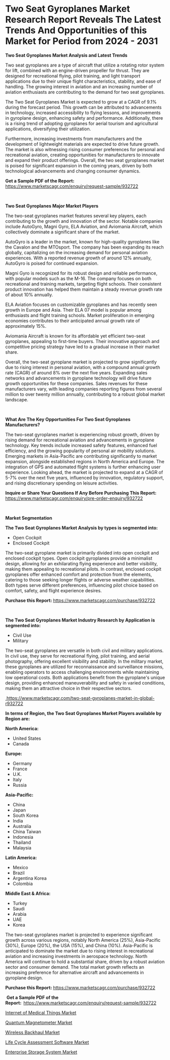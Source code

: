 <p><h1>Two Seat Gyroplanes Market Research Report Reveals The Latest Trends And Opportunities of this Market for Period from 2024 - 2031</h1></p><p><strong>Two Seat Gyroplanes Market Analysis and Latest Trends</strong></p>
<p><p>Two seat gyroplanes are a type of aircraft that utilize a rotating rotor system for lift, combined with an engine-driven propeller for thrust. They are designed for recreational flying, pilot training, and light transport applications due to their unique flight characteristics, stability, and ease of handling. The growing interest in aviation and an increasing number of aviation enthusiasts are contributing to the demand for two seat gyroplanes.</p><p>The Two Seat Gyroplanes Market is expected to grow at a CAGR of 9.1% during the forecast period. This growth can be attributed to advancements in technology, increased accessibility to flying lessons, and improvements in gyroplane design, enhancing safety and performance. Additionally, there is a rising trend of adopting gyroplanes for aerial tourism and agricultural applications, diversifying their utilization. </p><p>Furthermore, increasing investments from manufacturers and the development of lightweight materials are expected to drive future growth. The market is also witnessing rising consumer preferences for personal and recreational aviation, creating opportunities for manufacturers to innovate and expand their product offerings. Overall, the two seat gyroplanes market is poised for significant expansion in the coming years, driven by both technological advancements and changing consumer dynamics.</p></p>
<p><strong>Get a Sample PDF of the Report:&nbsp;</strong> <a href="https://www.marketscagr.com/enquiry/request-sample/932722?utm_campaign=1126&utm_medium=2&utm_source=Github&utm_content=ia&utm_term=03122024&utm_id=two-seat-gyroplanes">https://www.marketscagr.com/enquiry/request-sample/932722</a></p>
<p>&nbsp;</p>
<p><strong>Two Seat Gyroplanes Major Market Players</strong></p>
<p><p>The two-seat gyroplanes market features several key players, each contributing to the growth and innovation of the sector. Notable companies include AutoGyro, Magni Gyro, ELA Aviation, and Aviomania Aircraft, which collectively dominate a significant share of the market.</p><p>AutoGyro is a leader in the market, known for high-quality gyroplanes like the Cavalon and the MTOsport. The company has been expanding its reach globally, capitalizing on the increasing demand for personal aviation experiences. With a reported revenue growth of around 12% annually, AutoGyro is poised for continued expansion.</p><p>Magni Gyro is recognized for its robust design and reliable performance, with popular models such as the M-16. The company focuses on both recreational and training markets, targeting flight schools. Their consistent product innovation has helped them maintain a steady revenue growth rate of about 10% annually.</p><p>ELA Aviation focuses on customizable gyroplanes and has recently seen growth in Europe and Asia. Their ELA 07 model is popular among enthusiasts and flight training schools. Market proliferation in emerging economies contributes to their anticipated annual growth rate of approximately 15%.</p><p>Aviomania Aircraft is known for its affordable yet efficient two-seat gyroplanes, appealing to first-time buyers. Their innovative approach and competitive pricing strategy have led to a gradual increase in their market share.</p><p>Overall, the two-seat gyroplane market is projected to grow significantly due to rising interest in personal aviation, with a compound annual growth rate (CAGR) of around 8% over the next five years. Expanding sales networks and advancements in gyroplane technology will drive future growth opportunities for these companies. Sales revenues for these manufacturers vary, with leading companies reporting figures from several million to over twenty million annually, contributing to a robust global market landscape.</p></p>
<p>&nbsp;</p>
<p><strong>What Are The Key Opportunities For Two Seat Gyroplanes Manufacturers?</strong></p>
<p><p>The two-seat gyroplanes market is experiencing robust growth, driven by rising demand for recreational aviation and advancements in gyroplane technology. Key trends include increased safety features, enhanced fuel efficiency, and the growing popularity of personal air mobility solutions. Emerging markets in Asia-Pacific are contributing significantly to market expansion, alongside established regions in North America and Europe. The integration of GPS and automated flight systems is further enhancing user experience. Looking ahead, the market is projected to expand at a CAGR of 5-7% over the next five years, influenced by innovation, regulatory support, and rising discretionary spending on leisure activities.</p></p>
<p><strong>Inquire or Share Your Questions If Any Before Purchasing This Report:</strong> <a href="https://www.marketscagr.com/enquiry/pre-order-enquiry/932722?utm_campaign=1126&utm_medium=2&utm_source=Github&utm_content=ia&utm_term=03122024&utm_id=two-seat-gyroplanes">https://www.marketscagr.com/enquiry/pre-order-enquiry/932722</a></p>
<p>&nbsp;</p>
<p><strong>Market Segmentation</strong></p>
<p><strong>The Two Seat Gyroplanes Market Analysis by types is segmented into:</strong></p>
<p><ul><li>Open Cockpit</li><li>Enclosed Cockpit</li></ul></p>
<p><p>The two-seat gyroplane market is primarily divided into open cockpit and enclosed cockpit types. Open cockpit gyroplanes provide a minimalist design, allowing for an exhilarating flying experience and better visibility, making them appealing to recreational pilots. In contrast, enclosed cockpit gyroplanes offer enhanced comfort and protection from the elements, catering to those seeking longer flights or adverse weather capabilities. Both types serve different preferences, influencing pilot choice based on comfort, safety, and flight experience desires.</p></p>
<p><strong>Purchase this Report:&nbsp;</strong><a href="https://www.marketscagr.com/purchase/932722?utm_campaign=1126&utm_medium=2&utm_source=Github&utm_content=ia&utm_term=03122024&utm_id=two-seat-gyroplanes">https://www.marketscagr.com/purchase/932722</a></p>
<p>&nbsp;</p>
<p><strong>The Two Seat Gyroplanes Market Industry Research by Application is segmented into:</strong></p>
<p><ul><li>Civil Use</li><li>Military</li></ul></p>
<p><p>The two-seat gyroplanes are versatile in both civil and military applications. In civil use, they serve for recreational flying, pilot training, and aerial photography, offering excellent visibility and stability. In the military market, these gyroplanes are utilized for reconnaissance and surveillance missions, enabling operators to access challenging environments while maintaining low operational costs. Both applications benefit from the gyroplane's unique design, providing enhanced maneuverability and safety in varied conditions, making them an attractive choice in their respective sectors.</p></p>
<p><a href="https://www.marketscagr.com/two-seat-gyroplanes-market-in-global-r932722?utm_campaign=1126&utm_medium=2&utm_source=Github&utm_content=ia&utm_term=03122024&utm_id=two-seat-gyroplanes">&nbsp;https://www.marketscagr.com/two-seat-gyroplanes-market-in-global-r932722</a></p>
<p><strong>In terms of Region, the Two Seat Gyroplanes Market Players available by Region are:</strong></p>
<p>
    <p> <strong> North America: </strong>
        <ul>
            <li>United States</li>
            <li>Canada</li>
        </ul>
        </p> 
    <p> <strong> Europe: </strong>
        <ul>
            <li>Germany</li>
            <li>France</li>
            <li>U.K.</li>
            <li>Italy</li>
            <li>Russia</li>
        </ul>
        </p> 
    <p> <strong> Asia-Pacific: </strong>
        <ul>
            <li>China</li>
            <li>Japan</li>
            <li>South Korea</li>
            <li>India</li>
            <li>Australia</li>
            <li>China Taiwan</li>
            <li>Indonesia</li>
            <li>Thailand</li>
            <li>Malaysia</li>
        </ul>
        </p> 
    <p> <strong> Latin America: </strong>
        <ul>
            <li>Mexico</li>
            <li>Brazil</li>
            <li>Argentina Korea</li>
            <li>Colombia</li>
        </ul>
        </p> 
    <p> <strong> Middle East & Africa: </strong>
        <ul>
            <li>Turkey</li>
            <li>Saudi</li>
            <li>Arabia</li>
            <li>UAE</li>
            <li>Korea</li>
        </ul>
    </p>
    </p>
<p><p>The two-seat gyroplanes market is projected to experience significant growth across various regions, notably North America (25%), Asia-Pacific (30%), Europe (20%), the USA (15%), and China (10%). Asia-Pacific is anticipated to dominate the market due to rising interest in recreational aviation and increasing investments in aerospace technology. North America will continue to hold a substantial share, driven by a robust aviation sector and consumer demand. The total market growth reflects an increasing preference for alternative aircraft and advancements in gyroplane design.</p></p>
<p><strong>Purchase this Report: </strong><a href="https://www.marketscagr.com/purchase/932722?utm_campaign=1126&utm_medium=2&utm_source=Github&utm_content=ia&utm_term=03122024&utm_id=two-seat-gyroplanes">https://www.marketscagr.com/purchase/932722</a></p>
<p>&nbsp;<strong>Get a Sample PDF of the Report:&nbsp;&nbsp;</strong><a href="https://www.marketscagr.com/enquiry/request-sample/932722?utm_campaign=1126&utm_medium=2&utm_source=Github&utm_content=ia&utm_term=03122024&utm_id=two-seat-gyroplanes">https://www.marketscagr.com/enquiry/request-sample/932722</a></p>
<p><strong></strong></p>
<p><p><a href="https://www.linkedin.com/pulse/internet-medical-things-market-report-expected-cagr-44-orgde?utm_campaign=1126&utm_medium=2&utm_source=Github&utm_content=ia&utm_term=03122024&utm_id=two-seat-gyroplanes">Internet of Medical Things Market</a></p><p><a href="https://www.linkedin.com/pulse/quantum-magnetometer-market-analysis-from-2024-2031-projected-y01ne?utm_campaign=1126&utm_medium=2&utm_source=Github&utm_content=ia&utm_term=03122024&utm_id=two-seat-gyroplanes">Quantum Magnetometer Market</a></p><p><a href="https://issuu.com/reportprime-2/docs/wireless-backhaul-market-size-2030.pptx?utm_campaign=1126&utm_medium=2&utm_source=Github&utm_content=ia&utm_term=03122024&utm_id=two-seat-gyroplanes">Wireless Backhaul Market</a></p><p><a href="https://www.linkedin.com/pulse/projected-revenue-growth-life-cycle-assessment-software-market-ai4zf?utm_campaign=1126&utm_medium=2&utm_source=Github&utm_content=ia&utm_term=03122024&utm_id=two-seat-gyroplanes">Life Cycle Assessment Software Market</a></p><p><a href="https://issuu.com/reportprime-2/docs/enterprise-storage-system-market-size-2030.pptx?utm_campaign=1126&utm_medium=2&utm_source=Github&utm_content=ia&utm_term=03122024&utm_id=two-seat-gyroplanes">Enterprise Storage System Market</a></p></p>